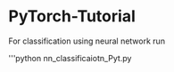 # PyTorch-Tutorial

For classification using neural network run

'''python nn_classificaiotn_Pyt.py

